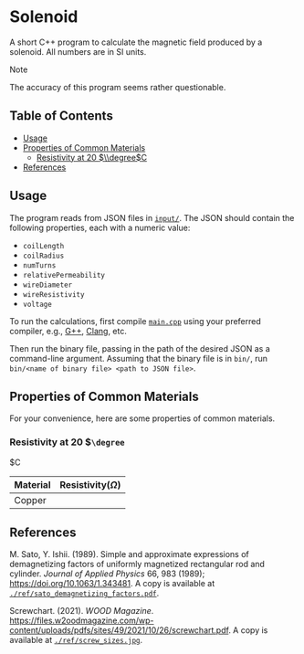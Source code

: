 # Solenoid

A short C++ program to calculate the magnetic field produced by a solenoid.
All numbers are in SI units.

> [!NOTE]
> The accuracy of this program seems rather questionable.

## Table of Contents

- [Usage](#usage)
- [Properties of Common Materials](#properties-of-common-materials)
  - [Resistivity at 20 $\\degree$C](#resistivity-at-20-degreec)
- [References](#references)

## Usage

The program reads from JSON files in [`input/`](./input/).
The JSON should contain the following properties, each with a numeric value:

- `coilLength`
- `coilRadius`
- `numTurns`
- `relativePermeability`
- `wireDiameter`
- `wireResistivity`
- `voltage`

To run the calculations, first compile [`main.cpp`](./src/main.cpp) using your preferred compiler,
e.g., [G++](https://gcc.gnu.org/), [Clang](https://clang.llvm.org/), etc.

Then run the binary file, passing in the path of the desired JSON as a command-line argument.
Assuming that the binary file is in `bin/`, run `bin/<name of binary file> <path to JSON file>`.

## Properties of Common Materials

For your convenience, here are some properties of common materials.

### Resistivity at 20 $`\degree`
$C

| Material | Resistivity($\Omega$) |
| -------- | --------------------- |
| Copper   |                       |

## References

M. Sato, Y. Ishii. (1989). Simple and approximate expressions of demagnetizing factors of uniformly magnetized rectangular rod and cylinder.
*Journal of Applied Physics* 66, 983 (1989); <https://doi.org/10.1063/1.343481>.
A copy is available at [`./ref/sato_demagnetizing_factors.pdf`](./ref/sato_demagnetizing_factors.pdf).

Screwchart. (2021). *WOOD Magazine*. <https://files.w2oodmagazine.com/wp-content/uploads/pdfs/sites/49/2021/10/26/screwchart.pdf>.
A copy is available at [`./ref/screw_sizes.jpg`](./ref/screw_sizes.jpg).
